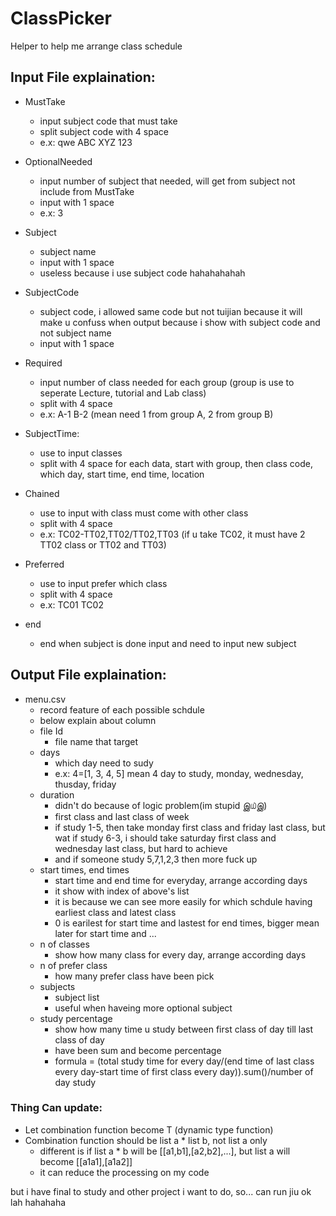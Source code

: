 # ClassPicker
Helper to help me arrange class schedule

## Input File explaination:
  - MustTake
    - input subject code that must take
    - split subject code with 4 space
    - e.x:    qwe    ABC    XYZ    123
  - OptionalNeeded
    - input number of subject that needed, will get from subject not include from MustTake
    - input with 1 space
    - e.x: 3
    
  - Subject
    - subject name
    - input with 1 space
    - useless because i use subject code hahahahahah
  - SubjectCode
    - subject code, i allowed same code but not tuijian because it will make u confuss when output because i show with subject code and not subject name
    - input with 1 space
  - Required
    - input number of class needed for each group (group is use to seperate Lecture, tutorial and Lab class)
    - split with 4 space
    - e.x:    A-1    B-2 (mean need 1 from group A, 2 from group B)
  - SubjectTime:
    - use to input classes
    - split with 4 space for each data, start with group, then class code, which day, start time, end time, location
  - Chained
    - use to input with class must come with other class
    - split with 4 space
    - e.x:    TC02-TT02,TT02/TT02,TT03 (if u take TC02, it must have 2 TT02 class or TT02 and TT03)
  - Preferred
    - use to input prefer which class
    - split with 4 space
    - e.x:    TC01    TC02
  - end
    - end when subject is done input and need to input new subject
    
## Output File explaination:
  - menu.csv
    - record feature of each possible schdule
    - below explain about column
    - file Id
      - file name that target
    - days
      - which day need to sudy
      - e.x: 4=[1, 3, 4, 5] mean 4 day to study, monday, wednesday, thusday, friday
    - duration
      - didn't do because of logic problem(im stupid இ௰இ)
      - first class and last class of week
      - if study 1-5, then take monday first class and friday last class, but wat if study 6-3, i should take saturday first class and wednesday last class, but hard to achieve
      - and if someone study 5,7,1,2,3 then more fuck up
    - start times, end times
      - start time and end time for everyday, arrange according days
      - it show with index of above's list
      - it is because we can see more easily for which schdule having earliest class and latest class
      - 0 is earilest for start time and lastest for end times, bigger mean later for start time and ...
    - n of classes
      - show how many class for every day, arrange according days
    - n of prefer class
      - how many prefer class have been pick
    - subjects
      - subject list
      - useful when haveing more optional subject
    - study percentage
      - show how many time u study between first class of day till last class of day
      - have been sum and become percentage
      - formula = (total study time for every day/(end time of last class every day-start time of first class every day)).sum()/number of day study

### Thing Can update:
  - Let combination function become T (dynamic type function)
  - Combination function should be list a * list b, not list a only
    - different is if list a * b will be [[a1,b1],[a2,b2],...], but list a will become [[a1a1],[a1a2]]
    - it can reduce the processing on my code

but i have final to study and other project i want to do, so... can run jiu ok lah hahahaha
